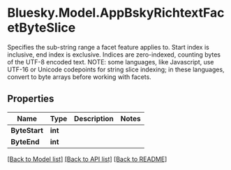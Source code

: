 # Bluesky.Model.AppBskyRichtextFacetByteSlice
Specifies the sub-string range a facet feature applies to. Start index is inclusive, end index is exclusive. Indices are zero-indexed, counting bytes of the UTF-8 encoded text. NOTE: some languages, like Javascript, use UTF-16 or Unicode codepoints for string slice indexing; in these languages, convert to byte arrays before working with facets.

## Properties

Name | Type | Description | Notes
------------ | ------------- | ------------- | -------------
**ByteStart** | **int** |  | 
**ByteEnd** | **int** |  | 

[[Back to Model list]](../README.md#documentation-for-models) [[Back to API list]](../README.md#documentation-for-api-endpoints) [[Back to README]](../README.md)

